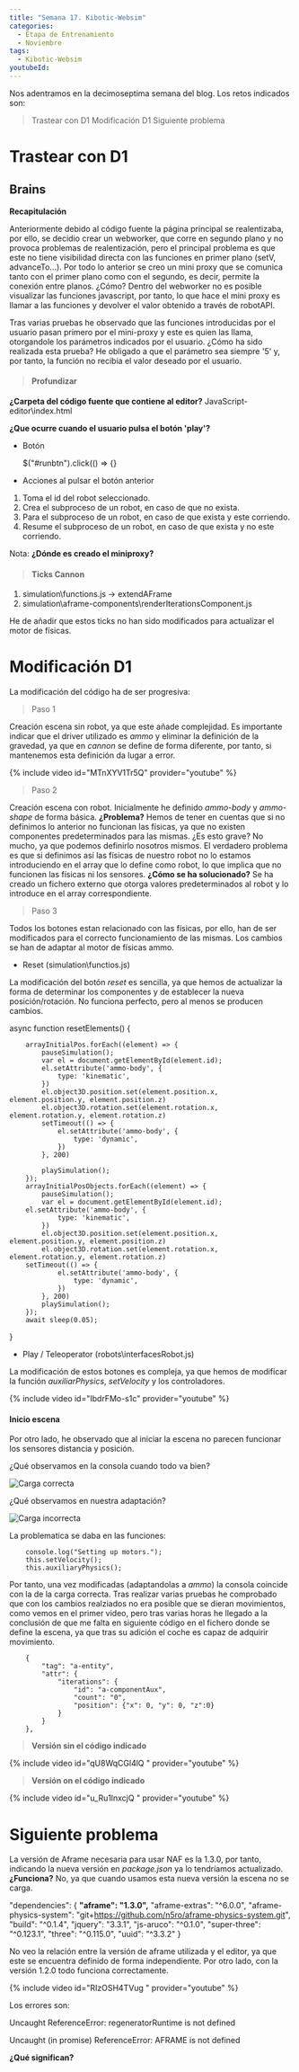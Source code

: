 ```yaml
---
title: "Semana 17. Kibotic-Websim"
categories:
  - Etapa de Entrenamiento
  - Noviembre
tags:
  - Kibotic-Websim
youtubeId: 
---
```



Nos adentramos en la decimoseptima semana del blog. Los retos indicados son:

> Trastear con D1 
> Modificación D1 
> Siguiente problema

# Trastear con D1

## Brains

**Recapitulación**

Anteriormente debido al código fuente la página principal se realentizaba, por ello, se decidio crear un webworker, que corre en segundo plano y no provoca problemas de realentización, pero el principal problema es que este no tiene visibilidad directa con las funciones en primer plano (setV, advanceTo...). Por todo lo anterior se creo un mini proxy que se comunica tanto con el primer plano como con el segundo, es decir, permite la conexión entre planos. ¿Cómo? Dentro del webworker no es posible visualizar las funciones javascript, por tanto, lo que hace el mini proxy es llamar a las funciones y devolver el valor obtenido a través de robotAPI.

Tras varias pruebas he observado que las funciones introducidas por el usuario pasan primero por el mini-proxy y este es quien las llama, otorgandole los parámetros indicados por el usuario. ¿Cómo ha sido realizada esta prueba? He obligado a que el parámetro sea siempre '5' y, por tanto, la función no recibia el valor deseado por el usuario.

> #### Profundizar 

**¿Carpeta del código fuente que contiene al editor?** JavaScript-editor\index.html

**¿Que ocurre cuando el usuario pulsa el botón 'play'?**

* Botón

  $("#runbtn").click(() => {}

* Acciones al pulsar el botón anterior

1. Toma el id del robot seleccionado.
2. Crea el subproceso de un robot, en caso de que no exista.
3. Para el subproceso de un robot, en caso de que exista y este corriendo. 
4. Resume el subproceso de un robot, en caso de que exista y no este corriendo. 

Nota: **¿Dónde es creado el miniproxy?**

> #### Ticks Cannon 

1. simulation\functions.js -> extendAFrame 
2. simulation\aframe-components\renderIterationsComponent.js 

He de añadir que estos ticks no han sido modificados para actualizar el motor de físicas. 

# Modificación D1

La modificación del código ha de ser progresiva:

> Paso 1

Creación escena sin robot, ya que este añade complejidad. Es importante indicar que el driver utilizado es *ammo* y eliminar la definición de la gravedad, ya que en *cannon* se define de forma diferente, por tanto, si mantenemos esta definición da lugar a error. 

{% include video id="MTnXYV1Tr5Q" provider="youtube" %}

> Paso 2

Creación escena con robot. Inicialmente he definido *ammo-body* y *ammo-shape* de forma básica. **¿Problema?** Hemos de tener en cuentas que si no definimos lo anterior no funcionan las físicas, ya que no existen componentes predeterminados para las mismas. ¿Es esto grave? No mucho, ya que podemos definirlo nosotros mismos. El verdadero problema es que si definimos así las físicas de nuestro robot no lo estamos introduciendo en el array que lo define como robot, lo que implica que no funcionen las físicas ni los sensores. **¿Cómo se ha solucionado?** Se ha creado un fichero externo que otorga valores predeterminados al robot y lo introduce en el array correspondiente.

> Paso 3 

Todos los botones estan relacionado con las físicas, por ello, han de ser modificados para el correcto funcionamiento de las mismas. Los cambios se han de adaptar al motor de físicas ammo.

- Reset (simulation\functios.js)

La modificación del botón *reset* es sencilla, ya que hemos de actualizar la forma de determinar los componentes y de establecer la nueva posición/rotación. No funciona perfecto, pero al menos se producen cambios.

async function resetElements() {

        arrayInitialPos.forEach((element) => {
            pauseSimulation();
            var el = document.getElementById(element.id);
            el.setAttribute('ammo-body', {
                type: 'kinematic',
            })
            el.object3D.position.set(element.position.x, element.position.y, element.position.z)
            el.object3D.rotation.set(element.rotation.x, element.rotation.y, element.rotation.z)
            setTimeout(() => {
                el.setAttribute('ammo-body', {
                    type: 'dynamic',
                })
            }, 200)
    
            playSimulation();
        });
        arrayInitialPosObjects.forEach((element) => {
            pauseSimulation();
            var el = document.getElementById(element.id);
        el.setAttribute('ammo-body', {
                type: 'kinematic',
            })
            el.object3D.position.set(element.position.x, element.position.y, element.position.z)
            el.object3D.rotation.set(element.rotation.x, element.rotation.y, element.rotation.z)
        setTimeout(() => {
                el.setAttribute('ammo-body', {
                    type: 'dynamic',
                })
            }, 200)
            playSimulation();
        });
        await sleep(0.05);
}

- Play / Teleoperator (robots\interfacesRobot.js)

La modificación de estos botones es compleja, ya que hemos de modificar la función *auxiliarPhysics*, *setVelocity* y los controladores. 

{% include video id="IbdrFMo-s1c" provider="youtube" %}

#### Inicio escena 

Por otro lado, he observado que al iniciar la escena no parecen funcionar los sensores distancia y posición. 

¿Qué observamos en la consola cuando todo va bien?

![Carga correcta](https://raw.githubusercontent.com/RoboticsLabURJC/2022-tfg-ana-villanueva/main/docs/images/kibotics_console_all_fine_start.png)

¿Qué observamos en nuestra adaptación? 

![Carga incorrecta](https://raw.githubusercontent.com/RoboticsLabURJC/2022-tfg-ana-villanueva/main/docs/images/kibotics_console_not_all_fine_start.png)

La problematica se daba en las funciones:

        console.log("Setting up motors.");
        this.setVelocity();
        this.auxiliaryPhysics();

Por tanto, una vez modificadas (adaptandolas a *ammo*) la consola coincide con la de la carga correcta. Tras realizar varias pruebas he comprobado que con los cambios realziados no era posible que se dieran movimientos, como vemos en el primer video, pero tras varias horas he llegado a la conclusión de que me falta en siguiente código en el fichero donde se define la escena, ya que tras su adición el coche es capaz de adquirir movimiento.

        {
            "tag": "a-entity",
            "attr": {
                "iterations": {
                    "id": "a-componentAux",
                    "count": "0",
                    "position": {"x": 0, "y": 0, "z":0}
                }
            }
        },

> **Versión sin el código indicado**

{% include video id="qU8WqCGl4lQ " provider="youtube" %}

> **Versión  on el código indicado**

{% include video id="u_Ru1lnxcjQ " provider="youtube" %}

# Siguiente problema

La versión de Aframe necesaria para usar NAF es la 1.3.0, por tanto, indicando la nueva versión en *package.json* ya lo tendríamos actualizado. **¿Funciona?** No, ya que cuando usamos esta nueva versión la escena no se carga.

  "dependencies": {
    **"aframe": "1.3.0",**
    "aframe-extras": "^6.0.0",
    "aframe-physics-system": "git+https://github.com/n5ro/aframe-physics-system.git",
    "build": "^0.1.4",
    "jquery": "3.3.1",
    "js-aruco": "^0.1.0",
    "super-three": "^0.123.1",
    "three": "^0.115.0",
    "uuid": "^3.3.2"
  }

No veo la relación entre la versión de aframe utilizada y el editor, ya que este se encuentra definido de forma independiente. Por otro lado, con la versión 1.2.0 todo funciona correctamente.

{% include video id="RIzOSH4TVug " provider="youtube" %}

Los errores son:

Uncaught ReferenceError: regeneratorRuntime is not defined

Uncaught (in promise) ReferenceError: AFRAME is not defined

**¿Qué significan?**
